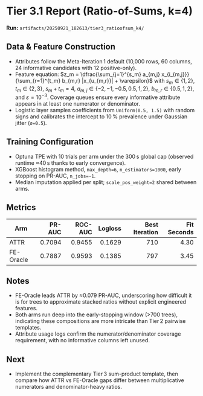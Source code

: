 # Tier 3.1 Report (Ratio-of-Sums, k=4)

**Run:** `artifacts/20250921_182613/tier3_ratioofsum_k4/`

## Data & Feature Construction
- Attributes follow the Meta-Iteration 1 default (10,000 rows, 60 columns, 24 informative candidates with 12 positive-only).
- Feature equation: $z_m = \dfrac{\sum_{j=1}^{s_m} a_{m,j} x_{i_{m,j}}}{\sum_{r=1}^{t_m} b_{m,r} |x_{u_{m,r}}| + \varepsilon}$ with $s_m \in \{1,2\}$, $t_m \in \{2,3\}$, $s_m + t_m = 4$, $a_{m,j} \in \{-2, -1, -0.5, 0.5, 1, 2\}$, $b_{m,r} \in \{0.5, 1, 2\}$, and $\varepsilon = 10^{-3}$. Coverage queues ensure every informative attribute appears in at least one numerator or denominator.
- Logistic layer samples coefficients from `Uniform(0.5, 1.5)` with random signs and calibrates the intercept to 10 % prevalence under Gaussian jitter (`σ=0.5`).

## Training Configuration
- Optuna TPE with 10 trials per arm under the 300 s global cap (observed runtime ≈40 s thanks to early convergence).
- XGBoost histogram method, `max_depth=6`, `n_estimators=1000`, early stopping on PR-AUC, `n_jobs=-1`.
- Median imputation applied per split; `scale_pos_weight=2` shared between arms.

## Metrics

| Arm        | PR-AUC | ROC-AUC | Logloss | Best Iteration | Fit Seconds |
|------------|-------:|--------:|--------:|---------------:|------------:|
| ATTR       | 0.7094 | 0.9455  | 0.1629  | 710            | 4.30        |
| FE-Oracle  | 0.7887 | 0.9593  | 0.1385  | 797            | 3.45        |

## Notes
- FE-Oracle leads ATTR by ≈0.079 PR-AUC, underscoring how difficult it is for trees to approximate stacked ratios without explicit engineered features.
- Both arms run deep into the early-stopping window (>700 trees), indicating these compositions are more intricate than Tier 2 pairwise templates.
- Attribute usage logs confirm the numerator/denominator coverage requirement, with no informative columns left unused.

## Next
- Implement the complementary Tier 3 sum-product template, then compare how ATTR vs FE-Oracle gaps differ between multiplicative numerators and denominator-heavy ratios.
